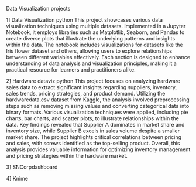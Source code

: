 Data Visualization projects 

1]  Data Visualization python
This project showcases various data visualization techniques using multiple datasets. Implemented in a Jupyter Notebook, it employs libraries such as Matplotlib, Seaborn, and Pandas to create diverse plots that illustrate the underlying patterns and insights within the data. The notebook includes visualizations for datasets like the Iris flower dataset and others, allowing users to explore relationships between different variables effectively. Each section is designed to enhance understanding of data analysis and visualization principles, making it a practical resource for learners and practitioners alike.

2] Hardware dataviz python
This project focuses on analyzing hardware sales data to extract significant insights regarding suppliers, inventory, sales trends, pricing strategies, and product demand. Utilizing the hardwaredata.csv dataset from Kaggle, the analysis involved preprocessing steps such as removing missing values and converting categorical data into binary formats. Various visualization techniques were applied, including pie charts, bar charts, and scatter plots, to illustrate relationships within the data. Key findings revealed that Supplier A dominates in market share and inventory size, while Supplier B excels in sales volume despite a smaller market share. The project highlights critical correlations between pricing and sales, with screws identified as the top-selling product. Overall, this analysis provides valuable information for optimizing inventory management and pricing strategies within the hardware market.

3]  SNCorpdashboard

4]  Knime
